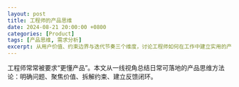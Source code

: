 ```yaml
---
layout: post
title: 工程师的产品思维
date: 2024-08-21 20:00:00 +0800
categories: [Product]
tags: [产品思维, 需求分析]
excerpt: 从用户价值、约束边界与迭代节奏三个维度，讨论工程师如何在工作中建立实用的产品思维，做对事情也把事情做对。
---
```


工程师常常被要求“更懂产品”。本文从一线视角总结日常可落地的产品思维方法论：明确问题、聚焦价值、拆解约束、建立反馈闭环。
